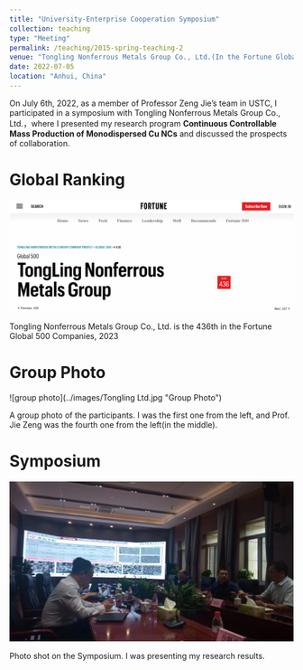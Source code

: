 ```yaml
---
title: "University-Enterprise Cooperation Symposium"
collection: teaching
type: "Meeting"
permalink: /teaching/2015-spring-teaching-2
venue: "Tongling Nonferrous Metals Group Co., Ltd.(In the Fortune Global 500)"
date: 2022-07-05
location: "Anhui, China"
---
```


On July 6th, 2022, as a member of Professor Zeng Jie’s team in USTC, I participated in a symposium with Tongling Nonferrous Metals Group Co., Ltd.，where I presented my research program **Continuous Controllable Mass Production of Monodispersed Cu NCs** and discussed the prospects of collaboration.

Global Ranking 
======

![436th Ranking in Fortune 500](../images/Fortune.png)

Tongling Nonferrous Metals Group Co., Ltd. is the 436th in the Fortune Global 500 Companies, 2023

Group Photo
======

![group photo](../images/Tongling Ltd.jpg "Group Photo")

A group photo of the participants. I was the first one from the left, and Prof. Jie Zeng was the fourth one from the left(in the middle).

Symposium
======

![symposium](../images/Conference.png)

Photo shot on the Symposium. I was presenting my research results.
